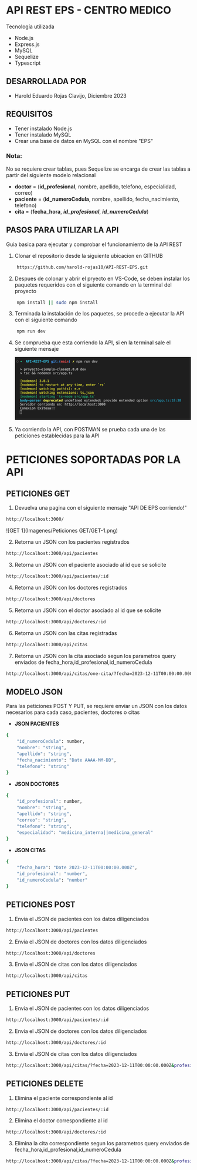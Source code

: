 # API REST EPS - CENTRO MEDICO
Tecnología utilizada
- Node.js
- Express.js
- MySQL
- Sequelize
- Typescript
## DESARROLLADA POR 
- Harold Eduardo Rojas Clavijo, Diciembre 2023

## REQUISITOS
   - Tener instalado Node.js
   - Tener instalado MySQL
   - Crear una base de datos en MySQL con el nombre "EPS"
    
### Nota: 

No se requiere crear tablas, pues Sequelize se encarga de crear las tablas a partir del siguiente modelo relacional
- **doctor** = (**id_profesional**, nombre, apellido, telefono, especialidad, correo)
- **paciente** = (**id_numeroCedula**, nombre, apellido, fecha_nacimiento, telefono)
- **cita** = (**fecha_hora**, ***id_profesional***, ***id_numeroCedula***)

## PASOS PARA UTILIZAR LA API

Guia basica para ejecutar y comprobar el funcionamiento de la API REST

1.  Clonar el repositorio desde la siguiente ubicacion en GITHUB 

```bash
    https://github.com/harold-rojas10/API-REST-EPS.git

```
2. Despues de colonar y abrir el pryecto en VS-Code, se deben instalar los paquetes requeridos con el siguiente comando en la terminal del proyecto 

```bash
    npm install || sudo npm install
```
3. Terminada la instalación de los paquetes, se procede a ejecutar la API con el siguiente comando

```bash
    npm run dev
```

4. Se comprueba que esta corriendo la API, si en la terminal sale el siguiente mensaje

    ![Api Corriendo](Imagenes/API-Run.png)

5. Ya corriendo la API, con POSTMAN se prueba cada una de las peticiones establecidas para la API

# PETICIONES SOPORTADAS POR LA API

## PETICIONES GET
1. Devuelva una pagina con el siguiente mensaje "API DE EPS corriendo!" 
```bash
http://localhost:3000/
```
![GET 1](Imagenes/Peticiones GET/GET-1.png)

2. Retorna un JSON con los pacientes registrados
```bash
http://localhost:3000/api/pacientes
```
3. Retorna un JSON con el paciente asociado al id que se solicite
```bash
http://localhost:3000/api/pacientes/:id
```
4. Retorna un JSON con los doctores registrados
```bash
http://localhost:3000/api/doctores
```
5. Retorna un JSON con el doctor asociado al id que se solicite
```bash
http://localhost:3000/api/doctores/:id
```
6. Retorna un JSON con las citas registradas
```bash
http://localhost:3000/api/citas
```
7. Retorna un JSON con la cita asociado segun los parametros query enviados de fecha_hora,id_profesional,id_numeroCedula
```bash
http://localhost:3000/api/citas/one-cita/?fecha=2023-12-11T00:00:00.000Z&profesional=id_profesional&paciente=id_numeroCedula
```
## MODELO JSON

Para las peticiones POST Y PUT, se requiere enviar un JSON con los datos necesarios para cada caso, pacientes, doctores o citas

- **JSON PACIENTES**
```bash
{
    "id_numeroCedula": number,
    "nombre": "string",
    "apellido": "string",
    "fecha_nacimiento": "Date AAAA-MM-DD",
    "telefono": "string"
}
```
- **JSON DOCTORES**
```bash
{
    "id_profesional": number,
    "nombre": "string",
    "apellido": "string",
    "correo": "string",
    "telefono": "string",
    "especialidad": "medicina_interna||medicina_general"
}
```
- **JSON CITAS**
```bash
{
    "fecha_hora": "Date 2023-12-11T00:00:00.000Z",
    "id_profesional": "number",
    "id_numeroCedula": "number"
}
```
## PETICIONES POST

1. Envia el JSON de pacientes con los datos diligenciados
```bash
http://localhost:3000/api/pacientes 
```
2. Envia el JSON de doctores con los datos diligenciados
```bash
http://localhost:3000/api/doctores
```
3. Envia el JSON de citas con los datos diligenciados
```bash
http://localhost:3000/api/citas
```
## PETICIONES PUT

1. Envia el JSON de pacientes con los datos diligenciados
```bash
http://localhost:3000/api/pacientes/:id
```
2. Envia el JSON de doctores con los datos diligenciados
```bash
http://localhost:3000/api/doctores/:id
```
3. Envia el JSON de citas con los datos diligenciados
```bash
http://localhost:3000/api/citas/?fecha=2023-12-11T00:00:00.000Z&profesional=id_profesional&paciente=id_numeroCedula
```
## PETICIONES DELETE

1. Elimina el paciente correspondiente al id
```bash
http://localhost:3000/api/pacientes/:id
```
2. Elimina el doctor correspondiente al id
```bash
http://localhost:3000/api/doctores/:id
```
3. Elimina la cita correspondiente segun los parametros query enviados de fecha_hora,id_profesional,id_numeroCedula
```bash
http://localhost:3000/api/citas/?fecha=2023-12-11T00:00:00.000Z&profesional=id_profesional&paciente=id_numeroCedula
```
